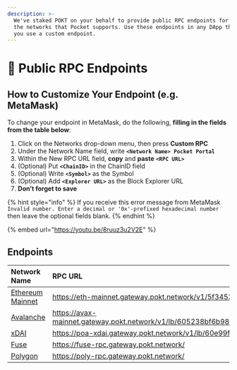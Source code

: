 ```yaml
---
description: >-
  We've staked POKT on your behalf to provide public RPC endpoints for all of
  the networks that Pocket supports. Use these endpoints in any DApp that lets
  you use a custom endpoint.
---
```


# 📡 Public RPC Endpoints

## How to Customize Your Endpoint \(e.g. MetaMask\)

To change your endpoint in MetaMask, do the following, **filling in the fields from the table below**:

1. Click on the Networks drop-down menu, then press **Custom RPC**
2. Under the Network Name field, write **`<Network Name> Pocket Portal`**
3. Within the New RPC URL field, **copy** and **paste** **`<RPC URL>`**
4. \(Optional\) Put **`<ChainID>`** in the ChainID field
5. \(Optional\) Write **`<Symbol>`** as the Symbol
6. \(Optional\) Add **`<Explorer URL>`** as the Block Explorer URL
7. **Don’t forget to save**

{% hint style="info" %}
If you receive this error message from MetaMask `Invalid number. Enter a decimal or '0x'-prefixed hexadecimal number` then leave the optional fields blank.
{% endhint %}

{% embed url="https://youtu.be/8ruuz3u2V2E" %}

## Endpoints

| **Network Name** | RPC URL | ChainID | Symbol | Explorer URL |
| :--- | :--- | :--- | :--- | :--- |
| [Ethereum Mainnet](https://youtu.be/8ruuz3u2V2E) | https://eth-mainnet.gateway.pokt.network/v1/5f3453978e354ab992c4da79 | 1 | ETH | https://etherscan.io |
| [Avalanche](https://youtu.be/9SNGe2tfmmw) | https://avax-mainnet.gateway.pokt.network/v1/lb/605238bf6b986eea7cf36d5e/ext/bc/C/rpc | 0xa86a | AVAX | https://cchain.explorer.avax.network/ |
| [xDAI](https://youtu.be/9nfL7l6YtkU) | https://poa-xdai.gateway.pokt.network/v1/lb/60e99f2897c986003460ec4d | 0x64 | xDAI | https://blockscout.com/poa/xdai |
| [Fuse](https://youtu.be/sSg8QWgR_T8) | https://fuse-rpc.gateway.pokt.network/ | 0x7a | Fuse | https://explorer.fuse.io |
| [Polygon](https://youtu.be/C0jDq20pBYQ) | https://poly-rpc.gateway.pokt.network/ | 137 | Matic | https://polygonscan.com |

